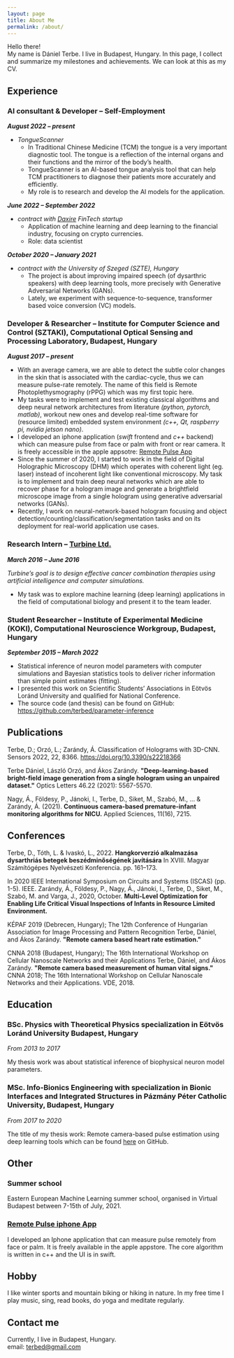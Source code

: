 ```yaml
---
layout: page
title: About Me
permalink: /about/
---
```


Hello there! \
My name is Dániel Terbe. I live in Budapest, Hungary. In this page, I collect and summarize
my milestones and achievements. We can look at this as my CV.


## Experience

### AI consultant & Developer – Self-Employment

**_August 2022 – present_**
- _TongueScanner_
  - In Traditional Chinese Medicine (TCM) the tongue is a very important diagnostic tool. The
    tongue is a reflection of the internal organs and their functions and the mirror of the body’s health. 
  - TongueScanner is an AI-based tongue analysis tool that can help TCM practitioners to
    diagnose their patients more accurately and efficiently.
  - My role is to research and develop the AI models for the application.

**_June 2022 – September 2022_**
- _contract with [Daxire](https://daxire.com) FinTech startup_
  - Application of machine learning and deep learning to the financial industry, focusing on crypto
    currencies.
  - Role: data scientist

**_October 2020 – January 2021_**
- _contract with the University of Szeged (SZTE), Hungary_
  - The project is about improving impaired speech (of dysarthric speakers) with deep learning tools, more precisely with Generative Adversarial Networks (GANs).
  - Lately, we experiment with sequence-to-sequence, transformer based voice conversion (VC) models.


### Developer & Researcher – Institute for Computer Science and Control (SZTAKI), Computational Optical Sensing and Processing Laboratory, Budapest, Hungary
**_August 2017 – present_**

- With an average camera, we are able to detect the subtle color changes in the skin that is associated with the cardiac-cycle, thus we can measure pulse-rate remotely. The name of this field is Remote Photoplethysmography (rPPG) which was my first topic here.
- My tasks were to implement and test existing classical algorithms and deep neural network architectures from literature _(python, pytorch, matlab)_, workout new ones and develop real-time software for (resource limited) embedded system environment _(c++, Qt, raspberry pi, nvidia jetson nano)_.
- I developed an iphone application (_swift_ frontend and _c++_ backend) which can measure pulse from face or palm with front or rear camera. It is freely accessible in the apple appsotre: [Remote Pulse App](https://apps.apple.com/us/app/remote-pulse/id1468899497?l=en)
- Since the summer of 2020, I started to work in the field of Digital Holographic Microscopy (DHM) which operates with coherent light (eg. laser) instead of incoherent light like conventional microscopy. My task is to implement and train deep neural networks which are able to recover phase for a hologram image and generate a brightfield microscope image from a single hologram using generative adversarial networks (GANs). 
- Recently, I work on neural-network-based hologram focusing and object detection/counting/classification/segmentation tasks and on its deployment for real-world application use cases.

### Research Intern – [Turbine Ltd.](https://turbine.ai)
**_March 2016 – June 2016_**

_Turbine’s goal is to design effective cancer combination therapies
using artificial intelligence and computer simulations._
- My task was to explore machine learning (deep learning) applications in the field of computational biology and present it to the team leader.

### Student Researcher – Institute of Experimental Medicine (KOKI), Computational Neuroscience Workgroup, Budapest, Hungary
**_September 2015 – March 2022_**
- Statistical inference of neuron model parameters with computer simulations and Bayesian statistics tools to deliver richer information than simple point estimates (fitting).
- I presented this work on Scientific Students’ Associations in Eötvös Loránd University and qualified for National Conference.
- The source code (and thesis) can be found on GitHub: https://github.com/terbed/parameter-inference

## Publications

Terbe, D.; Orzó, L.; Zarándy, Á. Classification of Holograms with 3D-CNN. Sensors 2022, 22, 8366. https://doi.org/10.3390/s22218366

Terbe Dániel, László Orzó, and Ákos Zarándy. __"Deep-learning-based bright-field image generation from a single hologram using an unpaired dataset."__ Optics Letters 46.22 (2021): 5567-5570.

Nagy, Á., Földesy, P., Jánoki, I., Terbe, D., Siket, M., Szabó, M., ... & Zarándy, Á. (2021). __Continuous camera-based premature-infant monitoring algorithms for NICU.__ Applied Sciences, 11(16), 7215.

## Conferences

Terbe, D., Tóth, L. & Ivaskó, L., 2022. __Hangkorverzió alkalmazása dysarthriás betegek beszédminőségének javítására__ In XVIII. Magyar Számítógépes Nyelvészeti Konferencia. pp. 161–173.

In 2020 IEEE International Symposium on Circuits and Systems (ISCAS) (pp. 1-5). IEEE.
Zarándy, Á., Földesy, P., Nagy, Á., Jánoki, I., Terbe, D., Siket, M., Szabó, M. and Varga, J., 2020, October. __Multi-Level Optimization for Enabling Life Critical Visual Inspections of Infants in Resource Limited Environment.__

KÉPAF 2019 (Debrecen, Hungary); The 12th Conference of Hungarian Association for Image Processing and Pattern Recognition
Terbe, Dániel, and Ákos Zarándy. __"Remote camera based heart rate estimation."__

CNNA 2018 (Budapest, Hungary); The 16th International Workshop on
Cellular Nanoscale Networks and their Applications
Terbe, Dániel, and Ákos Zarándy. __"Remote camera based measurement of human vital signs."__ CNNA 2018; The 16th International Workshop on Cellular Nanoscale Networks and their Applications. VDE, 2018.

## Education

### BSc. Physics with Theoretical Physics specialization in Eötvös Loránd University Budapest, Hungary
_From 2013 to 2017_

My thesis work was about statistical inference of biophysical neuron model parameters.

### MSc. Info-Bionics Engineering with specialization in Bionic Interfaces and Integrated Structures in Pázmány Péter Catholic University, Budapest, Hungary
_From 2017 to 2020_

The title of my thesis work: Remote camera-based pulse estimation using deep learning tools which can be found [here](https://github.com/terbed/Deep-rPPG) on GitHub.

## Other

### Summer school
 Eastern European Machine Learning summer school, organised in Virtual Budapest between 7-15th of July, 2021.

### [Remote Pulse iphone App](https://apps.apple.com/us/app/remote-pulse/id1468899497?l=en)

I developed an Iphone application that can measure pulse remotely from face or palm. It is freely available in the apple appstore. The core algorithm is written in c++ and the UI is in swift.

## Hobby
I like winter sports and mountain biking or hiking in nature. In my free time I play music, sing, read books, do yoga and meditate regularly.

## Contact me
Currently, I live in Budapest, Hungary. \
email: [terbed@gmail.com](mailto:terbed@gmail.com)

[//]: # (This website is powered by **[fastpages]&#40;https://github.com/fastai/fastpages&#41;** [^1].)

[//]: # ()
[//]: # ()
[//]: # ()
[//]: # ([^1]:a blogging platform that natively supports Jupyter notebooks in addition to other formats.)
